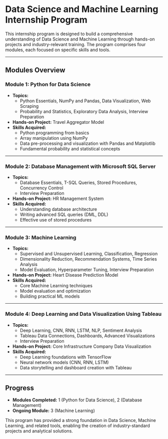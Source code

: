 # Data Science and Machine Learning Internship Program

This internship program is designed to build a comprehensive understanding of Data Science and Machine Learning through hands-on projects and industry-relevant training. The program comprises four modules, each focused on specific skills and tools.

---

## Modules Overview

### **Module 1: Python for Data Science**
- **Topics:**
  - Python Essentials, NumPy and Pandas, Data Visualization, Web Scraping
  - Probability and Statistics, Exploratory Data Analysis, Interview Preparation
- **Hands-on Project:** Travel Aggregator Model
- **Skills Acquired:**
  - Python programming from basics
  - Array manipulation using NumPy
  - Data pre-processing and visualization with Pandas and Matplotlib
  - Fundamental probability and statistical concepts

---

### **Module 2: Database Management with Microsoft SQL Server**
- **Topics:**
  - Database Essentials, T-SQL Queries, Stored Procedures, Concurrency Control
  - Interview Preparation
- **Hands-on Project:** HR Management System
- **Skills Acquired:**
  - Understanding database architecture
  - Writing advanced SQL queries (DML, DDL)
  - Effective use of stored procedures

---

### **Module 3: Machine Learning**
- **Topics:**
  - Supervised and Unsupervised Learning, Classification, Regression
  - Dimensionality Reduction, Recommendation Systems, Time Series Analysis
  - Model Evaluation, Hyperparameter Tuning, Interview Preparation
- **Hands-on Project:** Heart Disease Prediction Model
- **Skills Acquired:**
  - Core Machine Learning techniques
  - Model evaluation and optimization
  - Building practical ML models

---

### **Module 4: Deep Learning and Data Visualization Using Tableau**
- **Topics:**
  - Deep Learning, CNN, RNN, LSTM, NLP, Sentiment Analysis
  - Tableau Data Connections, Dashboards, Advanced Visualizations
  - Interview Preparation
- **Hands-on Project:** Core Infrastructure Company Data Visualization
- **Skills Acquired:**
  - Deep Learning foundations with TensorFlow
  - Neural network models (CNN, RNN, LSTM)
  - Data storytelling and dashboard creation with Tableau

---

## Progress
- **Modules Completed:** 1 (Python for Data Science), 2 (Database Management)
- **Ongoing Module:** 3 (Machine Learning)

This program has provided a strong foundation in Data Science, Machine Learning, and related tools, enabling the creation of industry-standard projects and analytical solutions.
